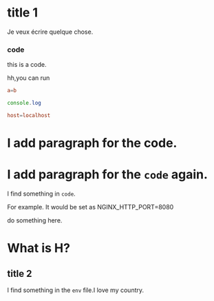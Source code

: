 # title 1

Je veux écrire quelque chose.

### code


this is a code.

hh,you can run

```conf
a=b
```

```js
console.log
```

```conf
host=localhost
```

# I add paragraph for the code.

# I add paragraph for the `code` again.

I find something in `code`.

For example. It would be set as NGINX_HTTP_PORT=8080

do something here.

# What is H?

## title 2

I find something in the `env` file.I love my country.
